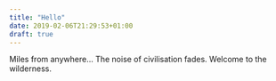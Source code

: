 ```yaml
---
title: "Hello"
date: 2019-02-06T21:29:53+01:00
draft: true
---
```


Miles from anywhere... The noise of civilisation fades. Welcome to the wilderness.